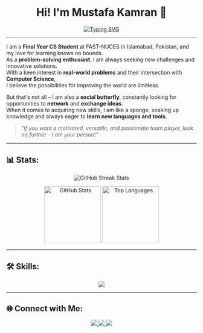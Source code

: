 <div align="center">

# Hi! I'm Mustafa Kamran 👋
[![Typing SVG](https://readme-typing-svg.herokuapp.com?font=Fira+Code&weight=600&size=24&pause=1000&color=00BFFF&center=true&vCenter=true&width=600&lines=Turning+Ideas+into+Scalable+Solutions)](https://git.io/typing-svg)

</div>

---

I am a **Final Year CS Student** at FAST-NUCES in Islamabad, Pakistan, and my love for learning knows no bounds.  
As a **problem-solving enthusiast**, I am always seeking new challenges and innovative solutions.  
With a keen interest in **real-world problems** and their intersection with **Computer Science**,  
I believe the possibilities for improving the world are limitless.

But that's not all – I am also a **social butterfly**, constantly looking for opportunities to **network** and **exchange ideas**.  
When it comes to acquiring new skills, I am like a sponge, soaking up knowledge and always eager to **learn new languages and tools**.

> *"If you want a motivated, versatile, and passionate team player, look no further – I am your person!"*

---

## 📊 Stats:
<p align="center">
  <img src="https://github-readme-streak-stats.herokuapp.com/?user=MMMustafakamran&theme=tokyonight" alt="GitHub Streak Stats"/>
</p>

<p align="center">
  <img src="https://github-readme-stats.vercel.app/api?username=MMMustafakamran&show_icons=true&theme=tokyonight" alt="GitHub Stats" height="150"/>
  <img src="https://github-readme-stats.vercel.app/api/top-langs/?username=MMMustafakamran&layout=compact&theme=tokyonight" alt="Top Languages" height="150"/>
</p>

---

## 🛠 Skills:
<p align="center">
  <img src="https://skillicons.dev/icons?i=html,css,cpp,cs,python,mysql,matlab,git,linux" />
</p>

---

## 🌐 Connect with Me:
<p align="center">
  <a href="https://www.linkedin.com/in/mustafakamran03" target="_blank">
    <img src="https://img.shields.io/badge/LinkedIn-0077B5?style=for-the-badge&logo=linkedin&logoColor=white" />
  </a>
  <a href="mailto:mmmustafakamran@gmail.com">
    <img src="https://img.shields.io/badge/Email-D14836?style=for-the-badge&logo=gmail&logoColor=white" />
  </a>
  <a href="https://github.com/MMMustafakamran">
    <img src="https://img.shields.io/badge/GitHub-100000?style=for-the-badge&logo=github&logoColor=white" />
  </a>
</p>
